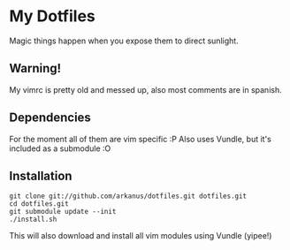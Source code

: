 # My Dotfiles

Magic things happen when you expose them to direct sunlight.

## Warning!

My vimrc is pretty old and messed up, also most comments are in spanish.

## Dependencies

For the moment all of them are vim specific :P
Also uses Vundle, but it's included as a submodule :O

## Installation

    git clone git://github.com/arkanus/dotfiles.git dotfiles.git
    cd dotfiles.git
    git submodule update --init
    ./install.sh

This will also download and install all vim modules using Vundle (yipee!)
